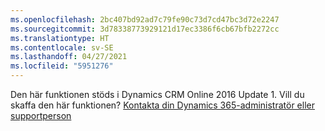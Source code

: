 ```yaml
---
ms.openlocfilehash: 2bc407bd92ad7c79fe90c73d7cd47bc3d72e2247
ms.sourcegitcommit: 3d78338773929121d17ec3386f6cb67bfb2272cc
ms.translationtype: HT
ms.contentlocale: sv-SE
ms.lasthandoff: 04/27/2021
ms.locfileid: "5951276"
---
```

Den här funktionen stöds i Dynamics CRM Online 2016 Update 1. Vill du skaffa den här funktionen? [Kontakta din Dynamics 365-administratör eller supportperson](/dynamics365/customerengagement/on-premises/basics/find-administrator-support)